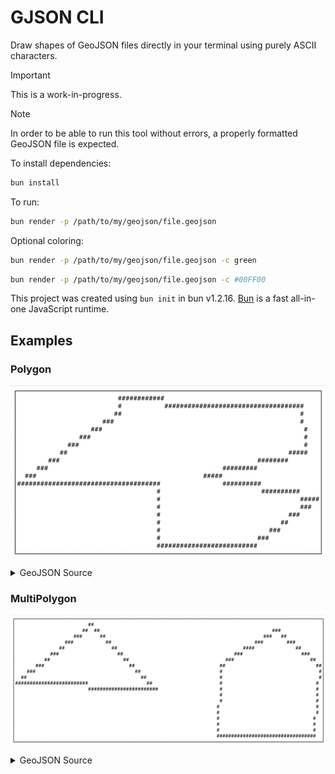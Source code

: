 # GJSON CLI

Draw shapes of GeoJSON files directly in your terminal using purely ASCII characters.

> [!IMPORTANT]
> This is a work-in-progress.

> [!NOTE]  
> In order to be able to run this tool without errors, a properly formatted GeoJSON file is expected.

To install dependencies:

```bash
bun install
```

To run:

```bash
bun render -p /path/to/my/geojson/file.geojson
```

Optional coloring:

```bash
bun render -p /path/to/my/geojson/file.geojson -c green
```

```bash
bun render -p /path/to/my/geojson/file.geojson -c #00FF00
```

This project was created using `bun init` in bun v1.2.16. [Bun](https://bun.sh) is a fast all-in-one JavaScript runtime.

## Examples

### Polygon
![polygon-shape-example](assets/polygon-example.png)
<details>
    <summary>GeoJSON Source</summary>

```json
{
  "type": "FeatureCollection",
  "features": [
    {
      "type": "Feature",
      "properties": {},
      "geometry": {
        "coordinates": [
          [
            [
              21.553846440766222,
              -3.5761219557684285
            ],
            [
              19.364563681482196,
              -5.600557585212471
            ],
            [
              22.402786978643263,
              -5.592681085114265
            ],
            [
              22.44247410755159,
              -7.381646533112374
            ],
            [
              24.449334747149777,
              -7.279393098686725
            ],
            [
              25.925007333045357,
              -6.026734807424532
            ],
            [
              23.434124979442572,
              -5.387358369478122
            ],
            [
              25.663377329188904,
              -4.541687126455926
            ],
            [
              25.5920881742598,
              -3.32278237653
            ],
            [
              23.632476340185207,
              -3.3069692400435713
            ],
            [
              21.545942591061817,
              -3.0138163816034336
            ],
            [
              21.553846440766222,
              -3.5761219557684285
            ]
          ]
        ],
        "type": "Polygon"
      }
    }
  ]
}
```

</details>

### MultiPolygon
![multi-polygon-shape-example](assets/multi-polygon-example.png)
<details>
    <summary>GeoJSON Source</summary>

```json
{
   "type":"FeatureCollection",
   "features":[
      {
         "type":"Feature",
         "properties":{},
         "geometry":{
            "type":"MultiPolygon",
            "coordinates":[
               [
                  [
                     [
                        138.76876258332965,
                        36.919172980201765
                     ],
                     [
                        138.25710231340952,
                        36.565094500742944
                     ],
                     [
                        139.19912164439575,
                        36.5323901149124
                     ],
                     [
                        138.76876258332965,
                        36.919172980201765
                     ]
                  ]
               ],
               [
                  [
                     [
                        140.01993796291652,
                        36.90081457620067
                     ],
                     [
                        139.63550174574743,
                        36.68645202801504
                     ],
                     [
                        139.6193800321294,
                        36.28404056311929
                     ],
                     [
                        140.2771738534592,
                        36.27466538686795
                     ],
                     [
                        140.31722944262208,
                        36.6678696854988
                     ],
                     [
                        140.01993796291652,
                        36.90081457620067
                     ]
                  ]
               ]
            ]
         }
      }
   ]
}
```

</details>